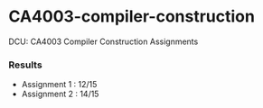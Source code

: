 # CA4003-compiler-construction
DCU: CA4003 Compiler Construction Assignments

### Results

- Assignment 1 : 12/15
- Assignment 2 : 14/15
